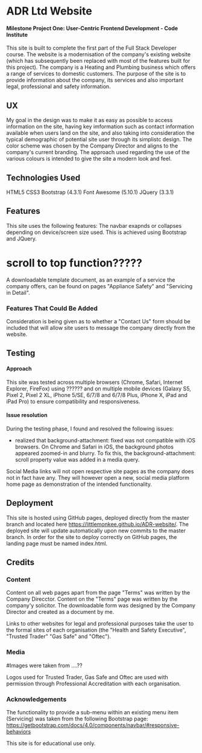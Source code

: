 # ADR Ltd Website
#### Milestone Project One: User-Centric Frontend Development - Code Institute

This site is built to complete the first part of the Full Stack Developer course. The website is a modernisation of the company's existing website (which has subsequently been replaced with most of the features built for this project).  The company is a Heating and Plumbing business which offers a range of services to domestic customers.
The purpose of the site is to provide information about the company, its services and also important legal, professional and safety information.

## UX
My goal in the design was to make it as easy as possible to access information on the site, having key imformation such as contact information available when users land on the site, and also taking into consideration the typical demographic of potential site user through its simplistc design. 
The color scheme was chosen by the Company Director and aligns to the company's current branding.  The approach used regarding the use of the various colours is intended to give the site a modern look and feel.

## Technologies Used
HTML5
CSS3
Bootstrap (4.3.1)
Font Awesome (5.10.1)
JQuery (3.3.1)

## Features
This site uses the following features:
The navbar exapnds or collapses depending on device/screen size used. This is achieved using Bootstrap and JQuery.
# scroll to top function?????

A downloadable template document, as an example of a service the company offers, can be found on pages "Appliance Safety" and "Servicing in Detail". 

### Features That Could Be Added
Consideration is being given as to whether a "Contact Us" form should be included that will allow site users to message the company directly from the website.

## Testing
#### Approach
This site was tested across multiple browsers (Chrome, Safari, Internet Explorer, FireFox) using ?????? and on multiple mobile devices (Galaxy S5, Pixel 2, Pixel 2 XL, iPhone 5/SE, 6/7/8 and 6/7/8 Plus, iPhone X, iPad and iPad Pro) to ensure compatibility and responsiveness. 

#### Issue resolution
During the testing phase, I found and resolved the following issues:
- realized that background-attachment: fixed was not compatible with iOS browsers. On Chrome and Safari in iOS, the background photos appeared zoomed-in and blurry. To fix this, the background-attachment: scroll property value was added in a media query.


Social Media links will not open respective site pages as the company does not in fact have any. They will however open a new, social media platform home page as demonstration of the intended functionality.  


## Deployment
This site is hosted using GitHub pages, deployed directly from the master branch and located here https://littlemonkee.github.io/ADR-website/. The deployed site will update automatically upon new commits to the master branch. In order for the site to deploy correctly on GitHub pages, the landing page must be named index.html.


## Credits
### Content
Content on all web pages apart from the page "Terms" was written by the Company Direcctor. Content on the "Terms" page was written by the company'y solicitor. The downloadable form was designed by the Company Director and created as a document by me.

Links to other websites for legal and professional purposes take the user to the formal sites of each organisation (the "Health and Safety Executive", "Trusted Trader" "Gas Safe" and "Oftec").

### Media
#Images were taken from ....??

Logos used for Trusted Trader, Gas Safe and Oftec are used with permission through Professional Accreditation with each organisation.

### Acknowledgements
The functionality to provide a sub-menu within an existing menu item (Servicing) was taken from the following Bootstrap page: https://getbootstrap.com/docs/4.0/components/navbar/#responsive-behaviors




This site is for educational use only.


